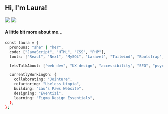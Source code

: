 ## Hi, I'm Laura! 

[![](https://img.shields.io/badge/-laura--artaza-blue?logo=linkedin)](https://www.linkedin.com/in/laura-artaza/)
[![](https://img.shields.io/badge/-Follow-EA4AAA?logo=github)](https://github.com/lolamindi)


 #### A little bit more about me...

```bash
const laura = {
  pronouns: "she" | "her",
  code: ["JavaScript", "HTML", "CSS", "PHP"],
  tools: ["React", "Next", "MySQL", "Laravel", "Tailwind", "Bootstrap", "Jest", "Cypress", "Git"],

  letsTalkAbout: ["web dev", "UX design", "accessibility", "SEO", "psychology", "literary fiction"],

  currentlyWorkingOn: {
    collaborating: "Jointure",
    refactoring: "Useless Utopia",
    building: "Lau’s Paws Website",
    designing: "Eventizi",
    learning: "Figma Design Essentials",
  },
};
```
